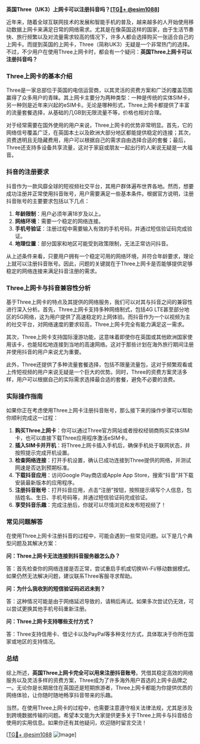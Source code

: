 **英国Three（UK3）上网卡可以注册抖音吗？[[TG💪+ @esim1088](https://t.me/s/esim1088)]**

近年来，随着全球互联网技术的发展和智能手机的普及，越来越多的人开始使用移动数据上网卡来满足日常的网络需求。尤其是在像英国这样的国家，由于生活节奏快、旅行频繁以及对流量需求较高的情况下，许多人都会选择购买一张适合自己的上网卡。而提到英国的上网卡，Three（简称UK3）无疑是一个非常热门的选择。不过，不少用户在使用Three上网卡时，都会有一个疑问：**英国Three上网卡可以注册抖音吗？**

### Three上网卡的基本介绍

Three是一家总部位于英国的电信运营商，以其灵活的资费方案和广泛的覆盖范围赢得了众多用户的青睐。其上网卡主要分为两种类型：一种是传统的实体SIM卡，另一种则是近年来兴起的eSIM卡。无论是哪种形式，Three上网卡都提供了丰富的流量套餐选择，从基础的几GB到无限流量不等，价格也相对合理。

对于经常需要在国外使用的用户来说，Three上网卡的优势非常明显。首先，它的网络信号覆盖广泛，在英国本土以及欧洲大部分地区都能提供稳定的连接；其次，资费透明且无隐藏费用，用户可以根据自己的需求自由选择合适的套餐；最后，Three还支持多设备共享流量，这对于家庭或朋友一起出行的人来说无疑是一大福音。

### 抖音的注册要求

抖音作为一款风靡全球的短视频社交平台，其用户群体遍布世界各地。然而，想要成功注册并正常使用抖音账号，用户需要满足一些基本条件。根据官方说明，注册抖音账号的主要要求包括以下几点：

1. **年龄限制**：用户必须年满18岁及以上。
2. **网络环境**：需要一个稳定的网络连接。
3. **手机号验证**：注册过程中需要输入有效的手机号码，并通过短信验证码完成验证。
4. **地理位置**：部分国家和地区可能受到政策限制，无法正常访问抖音。

从上述条件来看，只要用户拥有一个稳定可用的网络环境，并符合年龄要求，理论上就可以注册抖音账号。因此，问题的关键就在于Three上网卡是否能够提供足够稳定的网络连接来满足抖音注册的需求。

### Three上网卡与抖音兼容性分析

基于Three上网卡的特点及其提供的网络服务，我们可以对其与抖音之间的兼容性进行深入分析。首先，Three上网卡支持多种网络制式，包括4G LTE甚至部分地区的5G网络，这为用户提供了高速稳定的上网体验。而抖音作为一个以视频为主的社交平台，对网络速度的要求较高，Three上网卡完全有能力满足这一需求。

其次，Three上网卡支持国际漫游功能，这意味着即使你在英国或其他欧洲国家使用该卡，也能轻松地连接到当地的高速网络。这对于那些计划在海外旅行期间注册并使用抖音的用户来说尤为重要。

此外，Three还提供了多种流量套餐选择，包括不限量流量包，这对于频繁观看或上传短视频的用户来说无疑是一个巨大的优势。同时，Three的资费方案灵活多样，用户可以根据自己的实际需求选择最合适的套餐，避免不必要的浪费。

### 实际操作指南

如果你正在考虑使用Three上网卡注册抖音账号，那么接下来的操作步骤可以帮助你顺利完成这一过程：

1. **购买Three上网卡**：你可以通过Three官方网站或者授权经销商购买实体SIM卡，也可以直接下载Three应用程序激活eSIM卡。
2. **插入SIM卡并开机**：将Three上网卡插入手机后，确保手机处于联网状态，并按照提示完成开机设置。
3. **检查网络连接**：打开手机设置，确认已成功连接到Three提供的网络，并测试网速是否达到预期标准。
4. **下载抖音应用**：访问Google Play商店或Apple App Store，搜索“抖音”并下载安装最新版本的应用程序。
5. **注册抖音账号**：打开抖音应用，点击“注册”按钮，按照提示填写个人信息，包括姓名、生日、手机号码等，并通过短信验证码完成验证。
6. **享受抖音乐趣**：完成注册后，你就可以尽情浏览和发布短视频了！

### 常见问题解答

在使用Three上网卡注册抖音的过程中，可能会遇到一些常见问题。以下是几个典型问题及其解决方案：

**问：Three上网卡无法连接到抖音服务器怎么办？**

答：首先检查你的网络连接是否正常，尝试重启手机或切换Wi-Fi/移动数据模式。如果仍然无法解决问题，建议联系Three客服寻求帮助。

**问：为什么我收到的短信验证码迟迟未到？**

答：这种情况可能是由于网络延迟导致的，请稍后再试。如果多次尝试仍无效，可以尝试更换其他手机号码重新注册。

**问：Three上网卡支持哪些支付方式？**

答：Three支持信用卡、借记卡以及PayPal等多种支付方式，具体取决于你所在国家或地区的支持情况。

### 总结

综上所述，**英国Three上网卡完全可以用来注册抖音账号**。凭借其稳定高效的网络服务以及灵活多样的资费方案，Three成为了许多海外用户首选的上网卡品牌之一。无论你是长期居住在英国还是短期旅游者，Three上网卡都能为你提供优质的网络体验，让你随时随地畅享抖音带来的乐趣。

当然，在使用Three上网卡的过程中，也需要注意遵守相关法律法规，尤其是涉及到跨境数据传输的问题。希望本文能为大家提供更多关于Three上网卡与抖音结合使用的实用信息。如果你还有其他疑问，欢迎随时留言交流！

[[TG💪+ @esim1088](https://t.me/s/esim1088) ![Image](https://i.postimg.cc/4NQfJmqS/Snipaste-2025-05-13-00-14-12.png)]